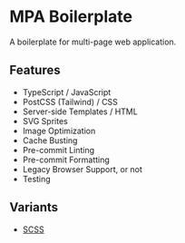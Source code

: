 # MPA Boilerplate

A boilerplate for multi-page web application.

## Features

- TypeScript / JavaScript
- PostCSS (Tailwind) / CSS
- Server-side Templates / HTML
- SVG Sprites
- Image Optimization
- Cache Busting
- Pre-commit Linting
- Pre-commit Formatting
- Legacy Browser Support, or not
- Testing

## Variants

- [SCSS](../../tree/scss)
